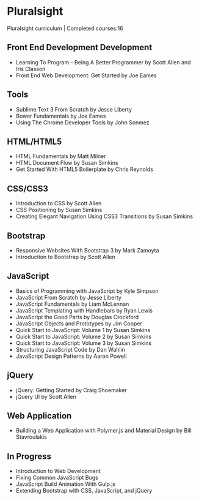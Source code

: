 # Pluralsight
Pluralsight curriculum | Completed courses:16

## Front End Development Development
- Learning To Program - Being A Better Programmer by Scott Allen and Iris Classon
- Front End Web Development: Get Started by Joe Eames

## Tools
- Sublime Text 3 From Scratch by Jesse Liberty
- Bower Fundamentals by Joe Eames
- Using The Chrome Developer Tools by John Sonmez

## HTML/HTML5
- HTML Fundamentals by Matt Milner
- HTML Document Flow by Susan Simkins
- Get Started With HTML5 Boilerplate by Chris Reynolds

## CSS/CSS3
- Introduction to CSS by Scott Allen
- CSS Positioning by Susan Simkins
- Creating Elegant Navigation Using CSS3 Transitions by Susan Simkins

## Bootstrap
- Responsive Websites With Bootstrap 3 by Mark Zamoyta
- Introduction to Bootstrap by Scott Allen

## JavaScript
- Basics of Programming with JavaScript by Kyle Simpson
- JavaScript From Scratch by Jesse Liberty
- JavaScript Fundamentals by Liam McLennan
- JavaScript Templating with Handlebars by Ryan Lewis
- JavaScript the Good Parts by Douglas Crockford
- JavaScript Objects and Prototypes by Jim Cooper
- Quick Start to JavaScript: Volume 1 by Susan Simkins
- Quick Start to JavaScript: Volume 2 by Susan Simkins
- Quick Start to JavaScript: Volume 3 by Susan Simkins
- Structuring JavaScript Code by Dan Wahlin
- JavaScript Design Patterns by Aaron Powell

## jQuery
- jQuery: Getting Started by Craig Shoemaker
- jQuery UI by Scott Allen

## Web Application
- Building a Web Application with Polymer.js and Material Design by Bill Stavroulakis

## In Progress
- Introduction to Web Development
- Fixing Common JavaScript Bugs
- JavaScript Build Animation With Gulp.js
- Extending Bootstrap with CSS, JavaScript, and jQuery